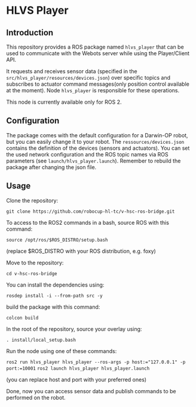# HLVS Player

## Introduction
This repository provides a ROS package named `hlvs_player` that can be used to communicate with the Webots server while using the Player/Client API.

It requests and receives sensor data (specified in the `src/hlvs_player/resources/devices.json`) over specific topics and subscribes to actuator command messages(only position control available at the moment). Node `hlvs_player` is responsible for these operations.

This node is currently available only for ROS 2.

## Configuration
The package comes with the default configuration for a Darwin-OP robot, but you can easily change it to your robot.
The `ressources/devices.json` contains the definition of the devices (sensors and actuators).
You can set the used network configuration and the ROS topic names via ROS parameters (see `launch/hlvs_player.launch`).
Remember to rebuild the package after changing the json file.

## Usage

Clone the repository:

`git clone https://github.com/robocup-hl-tc/v-hsc-ros-bridge.git`

To access to the ROS2 commands in a bash, source ROS with this command:

`source /opt/ros/$ROS_DISTRO/setup.bash`

(replace $ROS_DISTRO with your ROS distribution, e.g. foxy)

Move to the repository:

`cd v-hsc-ros-bridge`

You can install the dependencies using:

`rosdep install -i --from-path src -y`

build the package with this command:

`colcon build`

In the root of the repository, source your overlay using:

`. install/local_setup.bash`

Run the node using one of these commands:

`ros2 run hlvs_player hlvs_player --ros-args -p host:="127.0.0.1" -p port:=10001`
`ros2 launch hlvs_player hlvs_player.launch`

(you can replace host and port with your preferred ones)

Done, now you can access sensor data and publish commands to be performed on the robot.
